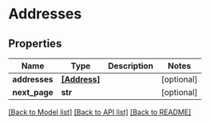 # Addresses


## Properties
Name | Type | Description | Notes
------------ | ------------- | ------------- | -------------
**addresses** | [**[Address]**](Address.md) |  | [optional] 
**next_page** | **str** |  | [optional] 

[[Back to Model list]](../README.md#documentation-for-models) [[Back to API list]](../README.md#documentation-for-api-endpoints) [[Back to README]](../README.md)


